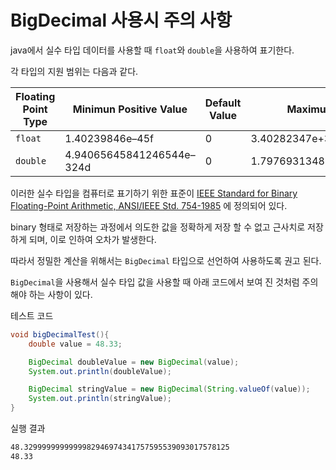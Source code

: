 # BigDecimal 사용시 주의 사항

java에서 실수 타입 데이터를 사용할 때 `float`와 `double`을 사용하여 표기한다.

각 타입의 지원 범위는 다음과 같다.

| Floating Point Type | Minimun Positive Value    | Default Value | Maximum Value            |
| ------------------- | ------------------------- | ------------- | ------------------------ |
| `float`             | 1.40239846e–45f           | 0             | 3.40282347e+38f          |
| `double`            | 4.94065645841246544e–324d | 0             | 1.7976931348623157e+308d |

이러한 실수 타입을 컴퓨터로 표기하기 위한 표준이 [IEEE Standard for Binary Floating-Point Arithmetic, ANSI/IEEE Std. 754-1985](https://en.wikipedia.org/wiki/IEEE\_754-1985) 에 정의되어 있다.

binary 형태로 저장하는 과정에서 의도한 값을 정확하게 저장 할 수 없고 근사치로 저장하게 되며, 이로 인하여 오차가 발생한다.

따라서 정밀한 계산을 위해서는 `BigDecimal` 타입으로 선언하여 사용하도록 권고 된다.

`BigDecimal`을 사용해서 실수 타입 값을 사용할 때 아래 코드에서 보여 진 것처럼 주의해야 하는 사항이 있다.

테스트 코드

```java
void bigDecimalTest(){
    double value = 48.33;

    BigDecimal doubleValue = new BigDecimal(value);
    System.out.println(doubleValue);

    BigDecimal stringValue = new BigDecimal(String.valueOf(value));
    System.out.println(stringValue);
}
```

실행 결과

```bash
48.3299999999999982946974341757595539093017578125
48.33
```
